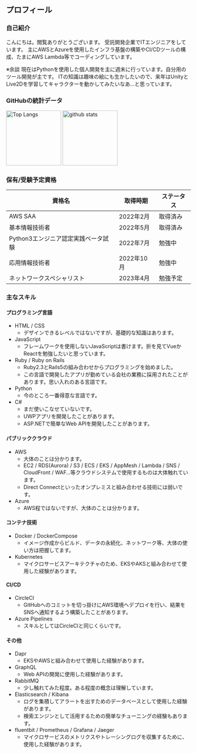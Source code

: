 ## プロフィール
### 自己紹介
こんにちは。閲覧ありがとうございます。
受託開発企業でITエンジニアをしています。
主にAWSとAzureを使用したインフラ基盤の構築やCI/CDツールの構成、たまにAWS Lambda等でコーディングしています。

※余談
現在はPythonを使用した個人開発を主に週末に行っています。自分用のツール開発が主です。
ITの知識は趣味の絵にも生かしたいので、来年はUnityとLive2Dを学習してキャラクターを動かしてみたいなあ…と思っています。

### GitHubの統計データ
<p align="left">
  <img alt="Top Langs" height="150px" src="https://github-readme-stats.vercel.app/api/top-langs/?username=Souritz&layout=compact&show_icons=true&theme=blueberry" />
  <img alt="github stats" height="150px" src="https://github-readme-stats.vercel.app/api?username=Souritz&count_private=true&show_icons=true&theme=blueberry" />
</p>

### 保有/受験予定資格
|資格名|取得時期|ステータス|
|------|------|------|
|AWS SAA|2022年2月|取得済み|
|基本情報技術者|2022年5月|取得済み|
|Python3エンジニア認定実践ベータ試験|2022年7月|勉強中|
|応用情報技術者|2022年10月|勉強中|
|ネットワークスペシャリスト|2023年4月|勉強予定|

### 主なスキル
#### プログラミング言語
- HTML / CSS
  - デザインできるレベルではないですが、基礎的な知識はあります。
- JavaScript
  - フレームワークを使用しないJavaScriptは書けます。折を見てVueかReactを勉強したいと思っています。
- Ruby / Ruby on Rails
  - Ruby2.3とRails5の組み合わせからプログラミングを始めました。
  - この言語で開発したアプリが勤めている会社の業務に採用されたことがあります。思い入れのある言語です。
- Python
  - 今のところ一番得意な言語です。
- C#
  - まだ使いこなせていないです。
  - UWPアプリを開発したことがあります。
  - ASP.NETで簡単なWeb APIを開発したことがあります。

#### パブリッククラウド
- AWS
  - 大体のことは分かります。
  - EC2 / RDS(Aurora) / S3 / ECS / EKS / AppMesh / Lambda / SNS / CloudFront / WAF…等クラウドシステムで使用するものは大体触れています。
  - Direct Connectといったオンプレミスと組み合わせる技術には弱いです。
- Azure
  - AWS程ではないですが、大体のことは分かります。

#### コンテナ技術
- Docker / DockerCompose
  - イメージ作成からビルド、データの永続化、ネットワーク等、大体の使い方は把握してます。
- Kubernetes
  - マイクロサービスアーキテクチャのため、EKSやAKSと組み合わせて使用した経験があります。

#### CI/CD
- CircleCI
  - GitHubへのコミットを切っ掛けにAWS環境へデプロイを行い、結果をSNSへ通知するよう構築したことがあります。
- Azure Pipelines
  - スキルとしてはCircleCIと同じくらいです。

#### その他
- Dapr
  - EKSやAWSと組み合わせて使用した経験があります。
- GraphQL
  - Web APIの開発に使用した経験があります。
- RabbitMQ
  - 少し触れてみた程度。ある程度の概念は理解しています。
- Elasticsearch / Kibana
  - ログを集積してアラートを出すためのデータベースとして使用した経験があります。
  - 検索エンジンとして活用するための簡単なチューニングの経験もあります。
- fluentbit / Prometheus / Grafana / Jaeger
  - マイクロサービスのメトリクスやトレーシングログを収集するために、使用した経験があります。
